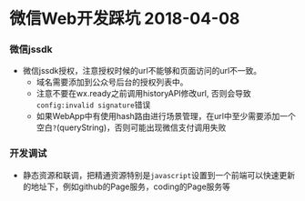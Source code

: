 # 微信Web开发踩坑 2018-04-08

### 微信jssdk

- 微信jssdk授权，注意授权时候的url不能够和页面访问的url不一致。
    - 域名需要添加到公众号后台的授权列表中。
    - 注意不要在wx.ready之前调用historyAPI修改url, 否则会导致`config:invalid signature`错误
    - 如果WebApp中有使用hash路由进行场景管理，在url中至少需要添加一个空白`?`(queryString)，否则可能出现微信支付调用失败

### 开发调试

- 静态资源和联调，把精通资源特别是`javascript`设置到一个前端可以快速更新的地址下，例如github的Page服务，coding的Page服务等
